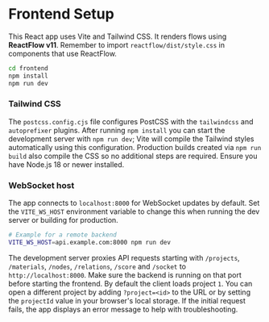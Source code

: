 # Frontend Setup

This React app uses Vite and Tailwind CSS.
It renders flows using **ReactFlow v11**.
Remember to import `reactflow/dist/style.css` in components that use ReactFlow.

```bash
cd frontend
npm install
npm run dev
```

### Tailwind CSS

The `postcss.config.cjs` file configures PostCSS with the
`tailwindcss` and `autoprefixer` plugins. After running `npm install`
you can start the development server with `npm run dev`; Vite will
compile the Tailwind styles automatically using this configuration.
Production builds created via `npm run build` also compile the CSS so
no additional steps are required. Ensure you have Node.js 18 or newer
installed.

### WebSocket host

The app connects to `localhost:8000` for WebSocket updates by default. Set the
`VITE_WS_HOST` environment variable to change this when running the dev server or
building for production.

```bash
# Example for a remote backend
VITE_WS_HOST=api.example.com:8000 npm run dev
```

The development server proxies API requests starting with `/projects`, `/materials`,
`/nodes`, `/relations`, `/score` and `/socket` to `http://localhost:8000`. Make sure
the backend is running on that port before starting the frontend. By default the
client loads project `1`. You can open a different project by adding
`?project=<id>` to the URL or by setting the `projectId` value in your browser's
local storage. If the initial request fails, the app displays an error message to
help with troubleshooting.
